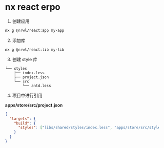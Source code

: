 # nx react erpo

1. 创建应用

```bash
nx g @nrwl/react:app my-app
```

2. 添加库

```
nx g @nrwl/react:lib my-lib
```

3. 创建 style 库

```
└── styles
    ├── index.less
    ├── project.json
    └── src
        └── antd.less
```

4. 项目中进行引用

**apps/store/src/project.json**

```json
{
  "targets": {
    "build": {
      "styles": ["libs/shared/styles/index.less", "apps/store/src/styles.less"]
    }
  }
}
```
